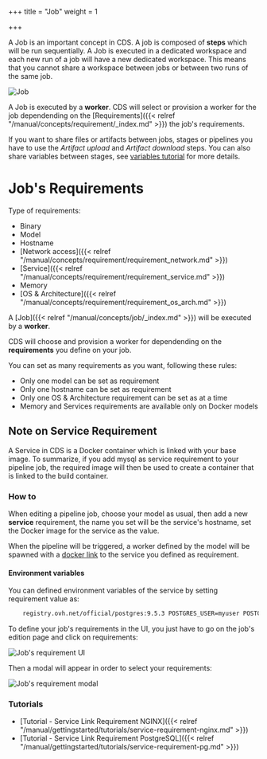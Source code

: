 +++
title = "Job"
weight = 1

+++

A Job is an important concept in CDS. A job is composed of **steps** which will be run sequentially. A Job is executed in a dedicated workspace and each new run of a job will have a new dedicated workspace. This means that you cannot share a workspace between jobs or between two runs of the same job.

![Job](/images/concepts_job.png)

A Job is executed by a **worker**. CDS will select or provision a worker for the job dependending on the [Requirements]({{< relref "/manual/concepts/requirement/_index.md" >}}) the job's requirements.

If you want to share files or artifacts between jobs, stages or pipelines you have to use the *Artifact upload* and *Artifact download* steps. You can also share variables between stages, see [variables tutorial](/manual/concepts/variables.md) for more details.


# Job's Requirements

Type of requirements:

- Binary
- Model
- Hostname
- [Network access]({{< relref "/manual/concepts/requirement/requirement_network.md" >}})
- [Service]({{< relref "/manual/concepts/requirement/requirement_service.md" >}})
- Memory
- [OS & Architecture]({{< relref "/manual/concepts/requirement/requirement_os_arch.md" >}})

A [Job]({{< relref "/manual/concepts/job/_index.md" >}}) will be executed by a **worker**.

CDS will choose and provision a worker for dependending on the **requirements** you define on your job.

You can set as many requirements as you want, following these rules:

- Only one model can be set as requirement
- Only one hostname can be set as requirement
- Only one OS & Architecture requirement can be set as at a time
- Memory and Services requirements are available only on Docker models

## Note on Service Requirement

A Service in CDS is a Docker container which is linked with your base image. To summarize, if you add mysql as service requirement to your pipeline job, the required image will then be used to create a container that is linked to the build container.

### How to

When editing a pipeline job, choose your model as usual, then add a new **service** requirement, the name you set will be the service's hostname, set the Docker image for the service as the value.

When the pipeline will be triggered, a worker defined by the model will be spawned with a [docker link](https://docs.docker.com/engine/userguide/networking/default_network/dockerlinks/) to the service you defined as requirement.

#### Environment variables

You can defined environment variables of the service by setting requirement value as:
```bash
    registry.ovh.net/official/postgres:9.5.3 POSTGRES_USER=myuser POSTGRES_PASSWORD=mypassword
```

To define your job's requirements in the UI, you just have to go on the job's edition page and click on requirements:

![Job's requirement UI](/images/job_requirements_ui.png)

Then a modal will appear in order to select your requirements:

![Job's requirement modal](/images/requirements_ui.png)

### Tutorials

* [Tutorial - Service Link Requirement NGINX]({{< relref "/manual/gettingstarted/tutorials/service-requirement-nginx.md" >}})
* [Tutorial - Service Link Requirement PostgreSQL]({{< relref "/manual/gettingstarted/tutorials/service-requirement-pg.md" >}})
